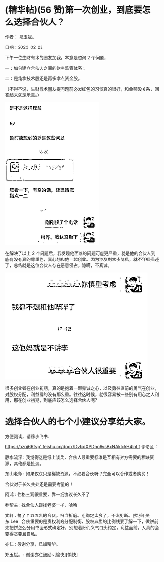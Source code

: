 
# (精华帖)(56 赞)第一次创业，到底要怎么选择合伙人？

作者：  郑玉斌。

日期：2023-02-22

下午一位生财有术的圈友加我，本意是咨询 2 个问题，

 

 

一：如何建立合伙人之间的财务监管体系；

二：是纯拿技术股还是再多拿点资金股。

（不得不说，生财有术圈友提问题前必发红包的习惯真的很好，和金额没关系，回答起来就是乐意。）

![](img/kaigongsi_0444.png)

在解决了以上 2 个问题后，我发现他面临的问题可能更严重，就是他的合伙人到底有没有真的尊重他，真心想和他一起创业。因为涉及到太多隐私，就不详细描述了，总结就是这位合伙人存在恶意侵占，隐瞒，不真诚。

 

 

![](img/kaigongsi_0449.png)

很多创业者在创业初期，真的是抱着一颗赤诚之心，以及勇往直前的勇气在创业，对股权分配，利益看的没有那么重。往往这时候，就很容易被一些别有用心之人利用，那在创业初期，到底应该怎么选择合伙人呢?

# 选择合伙人的七个小建议分享给大家。

 

 

方便阅读，请移步飞书.

https://ozqj66fvp1.feishu.cn/docx/DvIxdXPDho6vsBxNAklc5H4lnLf 评论区：

静水流深 : 我觉得这是纸上谈兵，合伙人最重要标准是互相有对方需要的稀缺资源，其他都是扯淡。

东山老师 : 如果仅仅只是稀缺资源，不必要合伙呀？完全可以合作或者购买！

合伙对于长久共处还是需要考量的！

阿鸿 : 性格三观很重要，靠一纸协议长久不了

乔帮主 : 找合伙人跟找老婆一样，哈哈

文轩 : 搞了个五五凯的合伙。相当折磨。还绑定太多了，不太好断。[捂脸] 昊东.Lee : 合伙重要的是责权利的分配制衡，股权典型的比例线要了解一下，做饼前先把饼怎么分用书面形式确定好，别想着哥们义气口头约定，利益面前，人真的会变得贪婪且自私。

亦仁 : 感谢分享，已加精华。

郑玉斌。 : 谢谢亦仁鼓励~[愉快][愉快]
